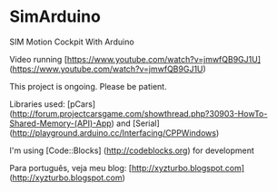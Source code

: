 # SimArduino
SIM Motion Cockpit With Arduino

Video running [https://www.youtube.com/watch?v=jmwfQB9GJ1U] (https://www.youtube.com/watch?v=jmwfQB9GJ1U)

This project is ongoing. Please be patient.

Libraries used:
[pCars] (http://forum.projectcarsgame.com/showthread.php?30903-HowTo-Shared-Memory-(API)-App) and [Serial] (http://playground.arduino.cc/Interfacing/CPPWindows)

I'm using [Code::Blocks] (http://codeblocks.org) for development

Para português, veja meu blog: [http://xyzturbo.blogspot.com] (http://xyzturbo.blogspot.com)
